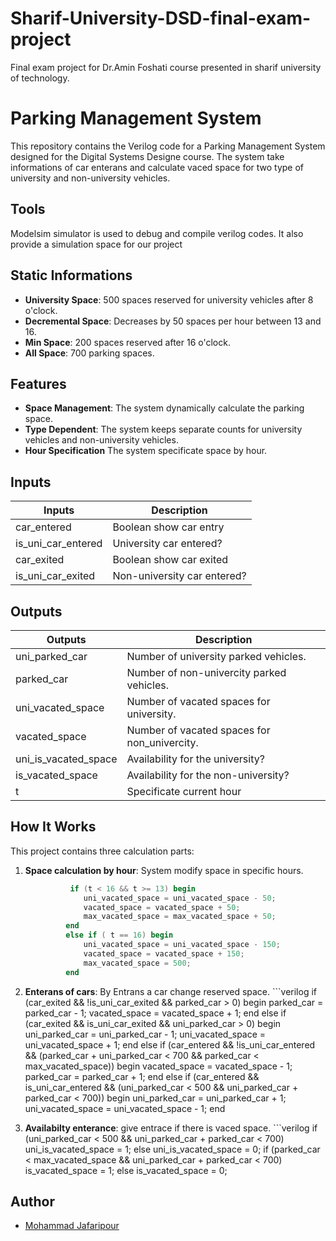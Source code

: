 # Sharif-University-DSD-final-exam-project
Final exam project for Dr.Amin Foshati course presented in sharif university of technology.

# Parking Management System

This repository contains the Verilog code for a Parking Management System designed for the Digital Systems Designe course. The system take informations of car enterans and calculate vaced space for two type of university and non-university vehicles.

## Tools

Modelsim simulator is used to debug and compile verilog codes.
It also provide a simulation space for our project

## Static Informations

- **University Space**: 500 spaces reserved for university vehicles after 8 o'clock.
- **Decremental Space**: Decreases by 50 spaces per hour between 13 and 16.
- **Min Space**: 200 spaces reserved after 16 o'clock.
- **All Space**: 700 parking spaces.

## Features

- **Space Management**: The system dynamically calculate the parking space.
- **Type Dependent**: The system keeps separate counts for university vehicles and non-university vehicles.
- **Hour Specification** The system specificate space by hour.

## Inputs

| Inputs             | Description                    |
| ------------------ | ------------------------------ |
| car_entered        | Boolean show car entry         |
| is_uni_car_entered | University car entered?        |
| car_exited         | Boolean show car exited        |
| is_uni_car_exited  | Non-university car entered?    |

## Outputs

| Outputs              | Description                                  |
| -------------------- | -------------------------------------------- |
| uni_parked_car       | Number of university parked vehicles.        |
| parked_car           | Number of non-univercity parked vehicles.    |
| uni_vacated_space    | Number of vacated spaces for university.     |
| vacated_space        | Number of vacated spaces for non_univercity. |
| uni_is_vacated_space | Availability for the university?             |
| is_vacated_space     | Availability for the non-university?         |
| t                    | Specificate current hour                     |

## How It Works
This project contains three calculation parts:

1. **Space calculation by hour**: System modify space in specific hours.
   ```verilog
             if (t < 16 && t >= 13) begin
                uni_vacated_space = uni_vacated_space - 50;
                vacated_space = vacated_space + 50;
                max_vacated_space = max_vacated_space + 50;
            end
            else if ( t == 16) begin
                uni_vacated_space = uni_vacated_space - 150;
                vacated_space = vacated_space + 150;
                max_vacated_space = 500;
            end
   ```
2. **Enterans of cars**: By Entrans a car change reserved space.
        ```verilog
           if (car_exited && !is_uni_car_exited && parked_car > 0) begin
                    parked_car = parked_car - 1;
                    vacated_space = vacated_space + 1;
            end else if (car_exited && is_uni_car_exited && uni_parked_car > 0) begin
                    uni_parked_car = uni_parked_car - 1;
                    uni_vacated_space = uni_vacated_space + 1;
            end else if (car_entered && !is_uni_car_entered && (parked_car + uni_parked_car < 700 && parked_car < max_vacated_space)) begin
                    vacated_space = vacated_space - 1;
                    parked_car = parked_car + 1;
            end else  if (car_entered && is_uni_car_entered && (uni_parked_car < 500 && uni_parked_car + parked_car < 700)) begin
                    uni_parked_car = uni_parked_car + 1;
                    uni_vacated_space = uni_vacated_space - 1;
            end
       
3. **Availabilty enterance**: give entrace if there is vaced space.
       ```verilog
            if (uni_parked_car < 500 && uni_parked_car + parked_car < 700)
                uni_is_vacated_space = 1;
            else 
                uni_is_vacated_space = 0;
            if (parked_car < max_vacated_space && uni_parked_car + parked_car < 700) 
                is_vacated_space = 1;
            else 
                is_vacated_space = 0;
      


## Author
- [Mohammad Jafaripour](401105797)
